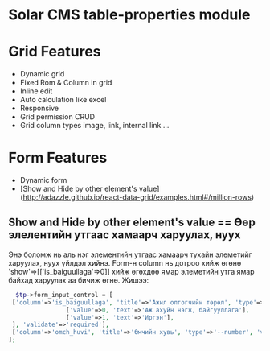 # Solar CMS table-properties module

Grid Features
========
- Dynamic grid
- Fixed Rom & Column in grid
- Inline edit
- Auto calculation like excel
- Responsive
- Grid permission CRUD
- Grid column types image, link, internal link ...

Form Features
========
- Dynamic form
- [Show and Hide by other element's value] (http://adazzle.github.io/react-data-grid/examples.html#/million-rows)





Show and Hide by other element's value == Өөр элелентийн утгаас хамаарч харуулах, нуух
------------
   Энэ боломж нь аль нэг элементийн утгаас хамаарч тухайн элеметийг харуулах, нуух үйлдэл хийнэ.  Form-н column нь дотроо хийж өгөнө 'show'=>[['is_baiguullaga'=>0]]  хийж өгөхдөө ямар элеметийн утга ямар байхад харуулах аа бичиж өгнө.
Жишээ:

```php
  $tp->form_input_control = [
 ['column'=>'is_baiguullaga', 'title'=>'Ажил олгогчийн төрөл', 'type'=>'--radio', 'value'=>0, 'choices'=>[
                ['value'=>0, 'text'=>'Аж ахуйн нэгж, байгууллага'],
                ['value'=>1, 'text'=>'Иргэн'],
 ], 'validate'=>'required'],
 ['column'=>'omch_huvi', 'title'=>'Өмчийн хувь', 'type'=>'--number', 'value'=>null, 'validate'=>'required' , 'show'=>[['is_baiguullaga'=>0]]],
];
```